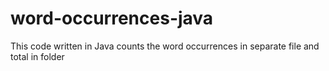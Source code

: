 # word-occurrences-java
This code written in Java counts the word occurrences in separate file and total in folder
